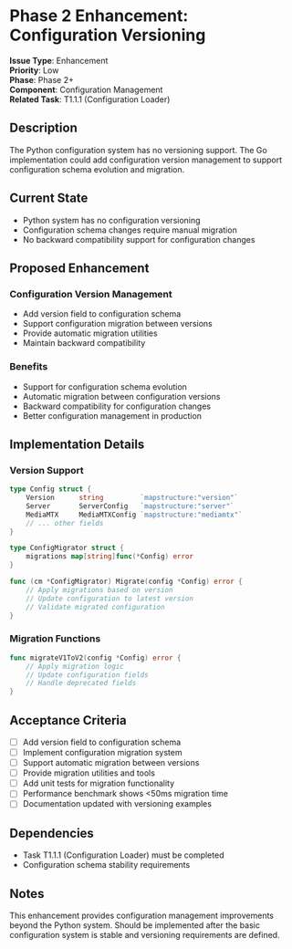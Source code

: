# Phase 2 Enhancement: Configuration Versioning

**Issue Type**: Enhancement  
**Priority**: Low  
**Phase**: Phase 2+  
**Component**: Configuration Management  
**Related Task**: T1.1.1 (Configuration Loader)  

## Description

The Python configuration system has no versioning support. The Go implementation could add configuration version management to support configuration schema evolution and migration.

## Current State

- Python system has no configuration versioning
- Configuration schema changes require manual migration
- No backward compatibility support for configuration changes

## Proposed Enhancement

### Configuration Version Management
- Add version field to configuration schema
- Support configuration migration between versions
- Provide automatic migration utilities
- Maintain backward compatibility

### Benefits
- Support for configuration schema evolution
- Automatic migration between configuration versions
- Backward compatibility for configuration changes
- Better configuration management in production

## Implementation Details

### Version Support
```go
type Config struct {
    Version      string         `mapstructure:"version"`
    Server       ServerConfig   `mapstructure:"server"`
    MediaMTX     MediaMTXConfig `mapstructure:"mediamtx"`
    // ... other fields
}

type ConfigMigrator struct {
    migrations map[string]func(*Config) error
}

func (cm *ConfigMigrator) Migrate(config *Config) error {
    // Apply migrations based on version
    // Update configuration to latest version
    // Validate migrated configuration
}
```

### Migration Functions
```go
func migrateV1ToV2(config *Config) error {
    // Apply migration logic
    // Update configuration fields
    // Handle deprecated fields
}
```

## Acceptance Criteria

- [ ] Add version field to configuration schema
- [ ] Implement configuration migration system
- [ ] Support automatic migration between versions
- [ ] Provide migration utilities and tools
- [ ] Add unit tests for migration functionality
- [ ] Performance benchmark shows <50ms migration time
- [ ] Documentation updated with versioning examples

## Dependencies

- Task T1.1.1 (Configuration Loader) must be completed
- Configuration schema stability requirements

## Notes

This enhancement provides configuration management improvements beyond the Python system. Should be implemented after the basic configuration system is stable and versioning requirements are defined.
